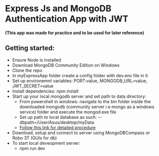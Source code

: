 # Express Js and MongoDB Authentication App with JWT

#### (This app was made for practice and to be used for later reference)

## Getting started:

- Ensure Node is installed
- Download MongoDB Community Edition on Windows
- Clone the repo
- In myExpressApp folder create a config folder with dev.env file in it
- Set up environemnt variables: PORT:value, MONGODB_URL=value, JWT_SECRET=value
- Install dependencies: npm install
- Start up your local mongodb server and set path to data directory:
  - From powershell in windows: navigate to the bin folder inside the downloaded mongodb (community server i.e mongo as a windows service) folder and execute the mongod.exe file
  - Set up path to local database as such: --dbpath=/User/Asus/desktop/myData
  - [Follow this link for detailed procedure](https://docs.mongodb.com/manual/tutorial/install-mongodb-on-windows/)
- Download, setup and connect to server using MongoDBCompass or Robo 3T (GUIs for db)
- To start local deveopment server:
  - npm run dev
